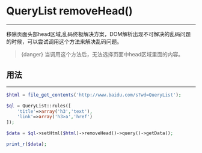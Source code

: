 # QueryList removeHead()

---

移除页面头部head区域,乱码终极解决方案，DOM解析出现不可解决的乱码问题的时候，可以尝试调用这个方法来解决乱码问题。

> {danger} 当调用这个方法后，无法选择页面中head区域里面的内容。

## 用法

---

```php
$html = file_get_contents('http://www.baidu.com/s?wd=QueryList');

$ql = QueryList::rules([
	'title'=>array('h3','text'),
    'link'=>array('h3>a','href')
]);

$data = $ql->setHtml($html)->removeHead()->query()->getData();

print_r($data);
```